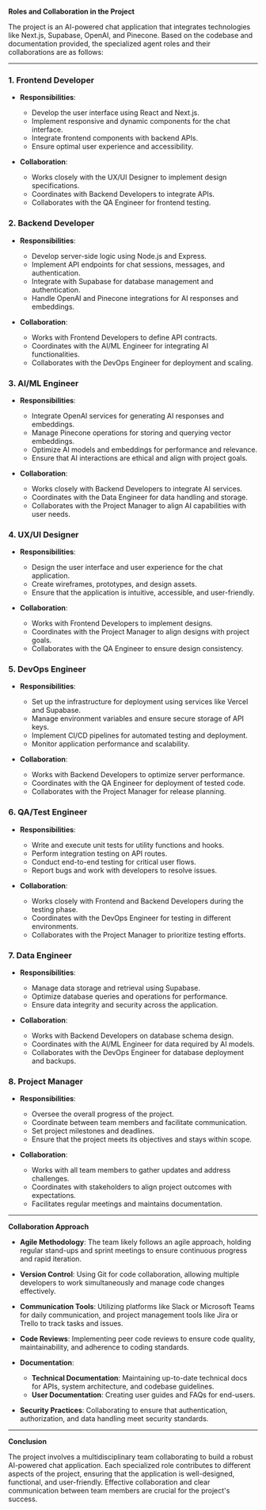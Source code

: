 **Roles and Collaboration in the Project**

The project is an AI-powered chat application that integrates technologies like Next.js, Supabase, OpenAI, and Pinecone. Based on the codebase and documentation provided, the specialized agent roles and their collaborations are as follows:

---

### 1. **Frontend Developer**

- **Responsibilities**:
  - Develop the user interface using React and Next.js.
  - Implement responsive and dynamic components for the chat interface.
  - Integrate frontend components with backend APIs.
  - Ensure optimal user experience and accessibility.

- **Collaboration**:
  - Works closely with the UX/UI Designer to implement design specifications.
  - Coordinates with Backend Developers to integrate APIs.
  - Collaborates with the QA Engineer for frontend testing.

### 2. **Backend Developer**

- **Responsibilities**:
  - Develop server-side logic using Node.js and Express.
  - Implement API endpoints for chat sessions, messages, and authentication.
  - Integrate with Supabase for database management and authentication.
  - Handle OpenAI and Pinecone integrations for AI responses and embeddings.

- **Collaboration**:
  - Works with Frontend Developers to define API contracts.
  - Coordinates with the AI/ML Engineer for integrating AI functionalities.
  - Collaborates with the DevOps Engineer for deployment and scaling.

### 3. **AI/ML Engineer**

- **Responsibilities**:
  - Integrate OpenAI services for generating AI responses and embeddings.
  - Manage Pinecone operations for storing and querying vector embeddings.
  - Optimize AI models and embeddings for performance and relevance.
  - Ensure that AI interactions are ethical and align with project goals.

- **Collaboration**:
  - Works closely with Backend Developers to integrate AI services.
  - Coordinates with the Data Engineer for data handling and storage.
  - Collaborates with the Project Manager to align AI capabilities with user needs.

### 4. **UX/UI Designer**

- **Responsibilities**:
  - Design the user interface and user experience for the chat application.
  - Create wireframes, prototypes, and design assets.
  - Ensure that the application is intuitive, accessible, and user-friendly.

- **Collaboration**:
  - Works with Frontend Developers to implement designs.
  - Coordinates with the Project Manager to align designs with project goals.
  - Collaborates with the QA Engineer to ensure design consistency.

### 5. **DevOps Engineer**

- **Responsibilities**:
  - Set up the infrastructure for deployment using services like Vercel and Supabase.
  - Manage environment variables and ensure secure storage of API keys.
  - Implement CI/CD pipelines for automated testing and deployment.
  - Monitor application performance and scalability.

- **Collaboration**:
  - Works with Backend Developers to optimize server performance.
  - Coordinates with the QA Engineer for deployment of tested code.
  - Collaborates with the Project Manager for release planning.

### 6. **QA/Test Engineer**

- **Responsibilities**:
  - Write and execute unit tests for utility functions and hooks.
  - Perform integration testing on API routes.
  - Conduct end-to-end testing for critical user flows.
  - Report bugs and work with developers to resolve issues.

- **Collaboration**:
  - Works closely with Frontend and Backend Developers during the testing phase.
  - Coordinates with the DevOps Engineer for testing in different environments.
  - Collaborates with the Project Manager to prioritize testing efforts.

### 7. **Data Engineer**

- **Responsibilities**:
  - Manage data storage and retrieval using Supabase.
  - Optimize database queries and operations for performance.
  - Ensure data integrity and security across the application.

- **Collaboration**:
  - Works with Backend Developers on database schema design.
  - Coordinates with the AI/ML Engineer for data required by AI models.
  - Collaborates with the DevOps Engineer for database deployment and backups.

### 8. **Project Manager**

- **Responsibilities**:
  - Oversee the overall progress of the project.
  - Coordinate between team members and facilitate communication.
  - Set project milestones and deadlines.
  - Ensure that the project meets its objectives and stays within scope.

- **Collaboration**:
  - Works with all team members to gather updates and address challenges.
  - Coordinates with stakeholders to align project outcomes with expectations.
  - Facilitates regular meetings and maintains documentation.

---

**Collaboration Approach**

- **Agile Methodology**: The team likely follows an agile approach, holding regular stand-ups and sprint meetings to ensure continuous progress and rapid iteration.

- **Version Control**: Using Git for code collaboration, allowing multiple developers to work simultaneously and manage code changes effectively.

- **Communication Tools**: Utilizing platforms like Slack or Microsoft Teams for daily communication, and project management tools like Jira or Trello to track tasks and issues.

- **Code Reviews**: Implementing peer code reviews to ensure code quality, maintainability, and adherence to coding standards.

- **Documentation**:

  - **Technical Documentation**: Maintaining up-to-date technical docs for APIs, system architecture, and codebase guidelines.
  - **User Documentation**: Creating user guides and FAQs for end-users.

- **Security Practices**: Collaborating to ensure that authentication, authorization, and data handling meet security standards.

---

**Conclusion**

The project involves a multidisciplinary team collaborating to build a robust AI-powered chat application. Each specialized role contributes to different aspects of the project, ensuring that the application is well-designed, functional, and user-friendly. Effective collaboration and clear communication between team members are crucial for the project's success.